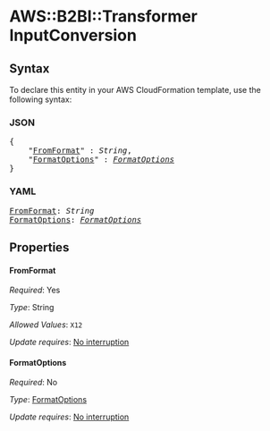 # AWS::B2BI::Transformer InputConversion

## Syntax

To declare this entity in your AWS CloudFormation template, use the following syntax:

### JSON

<pre>
{
    "<a href="#fromformat" title="FromFormat">FromFormat</a>" : <i>String</i>,
    "<a href="#formatoptions" title="FormatOptions">FormatOptions</a>" : <i><a href="formatoptions.md">FormatOptions</a></i>
}
</pre>

### YAML

<pre>
<a href="#fromformat" title="FromFormat">FromFormat</a>: <i>String</i>
<a href="#formatoptions" title="FormatOptions">FormatOptions</a>: <i><a href="formatoptions.md">FormatOptions</a></i>
</pre>

## Properties

#### FromFormat

_Required_: Yes

_Type_: String

_Allowed Values_: <code>X12</code>

_Update requires_: [No interruption](https://docs.aws.amazon.com/AWSCloudFormation/latest/UserGuide/using-cfn-updating-stacks-update-behaviors.html#update-no-interrupt)

#### FormatOptions

_Required_: No

_Type_: <a href="formatoptions.md">FormatOptions</a>

_Update requires_: [No interruption](https://docs.aws.amazon.com/AWSCloudFormation/latest/UserGuide/using-cfn-updating-stacks-update-behaviors.html#update-no-interrupt)

